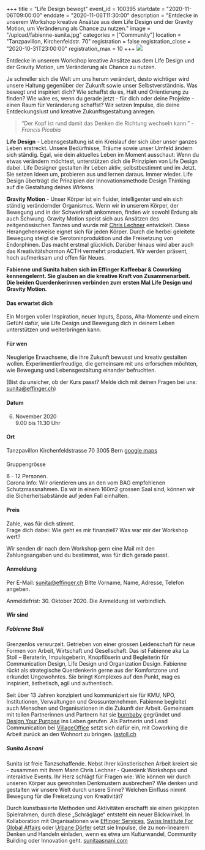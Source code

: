 +++
title = "Life Design bewegt"
event_id = 100395
startdate = "2020-11-06T09:00:00"
enddate = "2020-11-06T11:30:00"
description = "Entdecke in unserem Workshop kreative Ansätze aus dem Life Design und der Gravity Motion, um Veränderung als Chance zu nutzen."
image = "/upload/fabienne-sunita.jpg"
categories = ["Community"]
location = "Tanzpavillon, Kirchenfeldstr. 70"
registration = false
registration_close = "2020-10-31T23:00:00"
registration_max = 10
+++
![](/upload/fabienne-sunita.jpg)

Entdecke in unserem Workshop kreative Ansätze aus dem Life Design und der Gravity Motion, um Veränderung als Chance zu nutzen.

Je schneller sich die Welt um uns herum verändert, desto wichtiger wird unsere Haltung gegenüber der Zukunft sowie unser Selbstverständnis. Was bewegt und inspiriert dich? Wie schaffst du es, Halt und Orientierung zu finden? Wie wäre es, wenn du gerade jetzt  - für dich oder deine Projekte - einen Raum für Veränderung schaffst? 
Wir setzen Impulse, die deine Entdeckungslust und kreative Zukunftsgestaltung anregen.

> “Der Kopf ist rund damit das Denken die Richtung wechseln kann.” 
> *\- Francis Picabia*

**Life Design** - Lebensgestaltung ist ein Kreislauf der sich über unser ganzes Leben erstreckt. Unsere Bedürfnisse, Träume sowie unser Umfeld ändern sich ständig. Egal, wie dein aktuelles Leben im Moment ausschaut: Wenn du etwas verändern möchtest, unterstützen dich die Prinzipien von Life Design dabei. Life Designer gestalten ihr Leben aktiv, selbstbestimmt und im Jetzt. Sie setzen Ideen um, probieren aus und lernen daraus. Immer wieder. Life Design überträgt die Prinzipien der Innovationsmethode Design Thinking auf die Gestaltung deines Wirkens.

**Gravity Motion** - Unser Körper ist ein fluider, intelligenter und ein sich ständig verändernder Organismus. Wenn wir in unserem Körper, der Bewegung und in der Schwerkraft ankommen, finden wir sowohl Erdung als auch Schwung. Gravity Motion speist sich aus Ansätzen des zeitgenössischen Tanzes und wurde mit [Chris Lechner](https://www.chrislechner.com/) entwickelt. Diese Herangehensweise eignet sich für jeden Körper. Durch die herbei geleitete Bewegung steigt die Serotoninproduktion und die Freisetzung von Endorphinen. Das macht erstmal glücklich. Darüber hinaus wird aber auch das Kreativitätshormon ACTH vermehrt produziert. Wir werden präsent, hoch aufmerksam und offen für Neues.

**Fabienne und Sunita haben sich im Effinger Kaffeebar & Coworking kennengelernt. Sie glauben an die kreative Kraft von Zusammenarbeit. Die beiden Querdenkerinnen verbinden zum ersten Mal Life Design und Gravity Motion.** 

#### Das erwartet dich

Ein Morgen voller Inspiration, neuer Inputs, Spass, Aha-Momente und einem Gefühl dafür, wie Life Design und Bewegung dich in deinem Leben unterstützen und weiterbringen kann. 

#### Für wen

Neugierige Erwachsene, die ihre Zukunft bewusst und kreativ gestalten wollen.
Experimentierfreudige, die gemeinsam mit uns erforschen möchten, wie Bewegung und Lebensgestaltung einander befruchten.

(Bist du unsicher, ob der Kurs passt? Melde dich mit deinen Fragen bei uns: [sunita@effinger.ch](mailto:sunita@effinger.ch))


#### Datum

6. November 2020\
9.00 bis 11.30 Uhr

#### Ort

Tanzpavillon
Kirchenfeldstrasse 70
3005 Bern
[google maps](https://www.tanzpavillon.ch/vermietung)

#### 
Gruppengrösse

6 - 12 Personen.\
Corona Info: Wir orientieren uns an den vom BAG empfohlenen Schutzmassnahmen.
Da wir in einem 160m2 grossen Saal sind, können wir die Sicherheitsabstände auf jeden Fall einhalten. 

#### Preis

Zahle, was für dich stimmt.\
Frage dich dabei: Wie geht es mir finanziell? Was war mir der Workshop wert? 

Wir senden dir nach dem Workshop gern eine Mail mit den Zahlungsangaben und du bestimmst, was für dich gerade passt.

#### Anmeldung

Per E-Mail: [sunita@effinger.ch](mailto:sunita@effinger.ch)
Bitte Vorname, Name, Adresse, Telefon angeben. 

Anmeldefrist: 30. Oktober 2020.
Die Anmeldung ist verbindlich.

#### Wir sind

##### Fabienne Stoll

Grenzenlos verwurzelt. Getrieben von einer grossen Leidenschaft für neue Formen von Arbeit, Wirtschaft und Gesellschaft. Das ist Fabienne aka La Stoll – Beraterin, Impulsgeberin, Knopflöserin und Begleiterin für Communication Design, Life Design und Organization Design. Fabienne rückt als strategische Querdenkerin gerne aus der Komfortzone und erkundet Ungewohntes. Sie bringt Komplexes auf den Punkt, mag es inspiriert, ästhetisch, agil und authentisch. 

Seit über 13 Jahren konzipiert und kommuniziert sie für KMU, NPO, Institutionen, Verwaltungen und Grossunternehmen. Fabienne begleitet auch Menschen und Organisationen in die Zukunft der Arbeit. Gemeinsam mit tollen Partnerinnen und Partnern hat sie [burnbaby](https://burnbaby.ch/) gegründet und [Design Your Purpose](https://designyourpurpose.ch/) ins Leben gerufen. Als Partnerin und Lead Communication bei [VillageOffice](https://villageoffice.ch/) setzt sich dafür ein, mit Coworking die Arbeit zurück an den Wohnort zu bringen.
[lastoll.ch](https://lastoll.ch/de/)

##### Sunita Asnani

Sunita ist freie Tanzschaffende. Nebst ihrer künstlerischen Arbeit kreiert sie -  zusammen mit ihrem Mann Chris Lechner - Querdenk Workshops und interaktive Events. Ihr Herz schlägt für Fragen wie: Wie können wir durch unseren Körper aus gewohnten Denkmustern ausbrechen? Wie denken und gestalten wir unsere Welt durch unsere Sinne? Welchen Einfluss nimmt Bewegung für die Freisetzung von Kreativität? 

Durch kunstbasierte Methoden und Aktivitäten erschafft sie einen gekippten Spielrahmen, durch diese „Schräglage“ entsteht ein neuer Blickwinkel. In Kollaboration mit Organisationen wie [Effinger Services](https://www.effinger.ch/services/), [Swiss Institute For Global Affairs](https://www.globalaffairs.ch/) oder [Urbane Dörfer](https://www.urbanedoerfer.ch/) setzt sie Impulse, die zu non-linearem Denken und Handeln einladen, wenn es etwa um Kulturwandel, Community Building oder Innovation geht.
[sunitaasnani.com](https://www.sunitaasnani.com/)